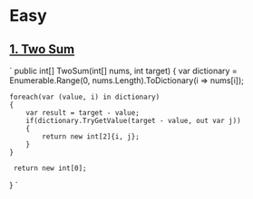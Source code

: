 # Easy
## [1. Two Sum](https://leetcode.com/problems/two-sum/description/)

`
public int[] TwoSum(int[] nums, int target) 
{
    var dictionary = Enumerable.Range(0, nums.Length).ToDictionary(i => nums[i]);

    foreach(var (value, i) in dictionary)
    {
        var result = target - value;
        if(dictionary.TryGetValue(target - value, out var j))
        {
            return new int[2]{i, j};
        }
    }

     return new int[0];
}
`
